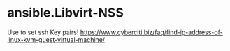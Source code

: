 # ansible.Libvirt-NSS
Use to set ssh Key pairs! https://www.cyberciti.biz/faq/find-ip-address-of-linux-kvm-guest-virtual-machine/
